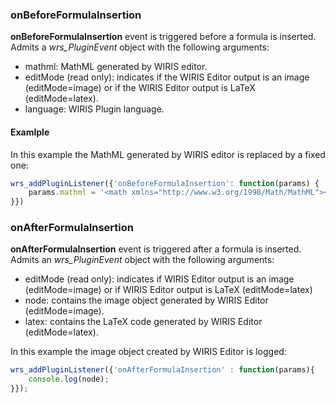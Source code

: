 
### onBeforeFormulaInsertion
**onBeforeFormulaInsertion** event is triggered before a formula is inserted. Admits a *wrs_PluginEvent* object with the following arguments:
* mathml: MathML generated by WIRIS editor.
* editMode (read only): indicates if the WIRIS Editor output is an image (editMode=image) or if the WIRIS Editor output is LaTeX (editMode=latex).
* language: WIRIS Plugin language.

#### Examlple
In this example the MathML generated by WIRIS editor is replaced by a fixed one:
```javascript
wrs_addPluginListener({'onBeforeFormulaInsertion': function(params) {
    params.mathml = '<math xmlns="http://www.w3.org/1998/Math/MathML"><msqrt><mi>x</mi></msqrt></math>'
}})
```
### onAfterFormulaInsertion
**onAfterFormulaInsertion** event is triggered after a formula is inserted. Admits an *wrs_PluginEvent* object with the following arguments:
* editMode (read only): indicates if WIRIS Editor output is an image (editMode=image) or if WIRIS Editor output is LaTeX (editMode=latex)
* node: contains the image object generated by WIRIS Editor (editMode=image).
* latex: contains the LaTeX code generated by WIRIS Editor (editMode=latex).

In this example the image object created by WIRIS Editor is logged:
```javascript
wrs_addPluginListener({'onAfterFormulaInsertion' : function(params){
    console.log(node);
}});
```